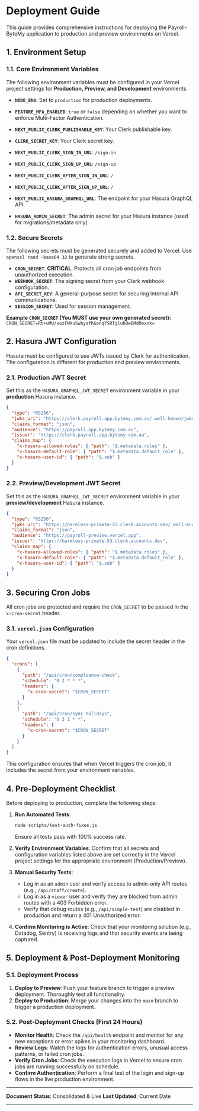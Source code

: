# Deployment Guide

This guide provides comprehensive instructions for deploying the Payroll-ByteMy application to production and preview environments on Vercel.

## 1. Environment Setup

### 1.1. Core Environment Variables

The following environment variables must be configured in your Vercel project settings for **Production, Preview, and Development** environments.

- **`NODE_ENV`**: Set to `production` for production deployments.
- **`FEATURE_MFA_ENABLED`**: `true` or `false` depending on whether you want to enforce Multi-Factor Authentication.

- **`NEXT_PUBLIC_CLERK_PUBLISHABLE_KEY`**: Your Clerk publishable key.
- **`CLERK_SECRET_KEY`**: Your Clerk secret key.
- **`NEXT_PUBLIC_CLERK_SIGN_IN_URL`**: `/sign-in`
- **`NEXT_PUBLIC_CLERK_SIGN_UP_URL`**: `/sign-up`
- **`NEXT_PUBLIC_CLERK_AFTER_SIGN_IN_URL`**: `/`
- **`NEXT_PUBLIC_CLERK_AFTER_SIGN_UP_URL`**: `/`

- **`NEXT_PUBLIC_HASURA_GRAPHQL_URL`**: The endpoint for your Hasura GraphQL API.
- **`HASURA_ADMIN_SECRET`**: The admin secret for your Hasura instance (used for migrations/metadata only).

### 1.2. Secure Secrets

The following secrets must be generated securely and added to Vercel. Use `openssl rand -base64 32` to generate strong secrets.

- **`CRON_SECRET`**: **CRITICAL**. Protects all cron job endpoints from unauthorized execution.
- **`WEBHOOK_SECRET`**: The signing secret from your Clerk webhook configuration.
- **`API_SECRET_KEY`**: A general-purpose secret for securing internal API communications.
- **`SESSION_SECRET`**: Used for session management.

**Example `CRON_SECRET` (You MUST use your own generated secret):**
`CRON_SECRET=Rt+uMU/vozFMXuSwbysfhGonq7SRTgluhOwEMdRexnk=`

## 2. Hasura JWT Configuration

Hasura must be configured to use JWTs issued by Clerk for authentication. The configuration is different for production and preview environments.

### 2.1. Production JWT Secret

Set this as the `HASURA_GRAPHQL_JWT_SECRET` environment variable in your **production** Hasura instance.

```json
{
  "type": "RS256",
  "jwks_uri": "https://clerk.payroll.app.bytemy.com.au/.well-known/jwks.json",
  "claims_format": "json",
  "audience": "https://payroll.app.bytemy.com.au",
  "issuer": "https://clerk.payroll.app.bytemy.com.au",
  "claims_map": {
    "x-hasura-allowed-roles": { "path": "$.metadata.roles" },
    "x-hasura-default-role": { "path": "$.metadata.default_role" },
    "x-hasura-user-id": { "path": "$.sub" }
  }
}
```

### 2.2. Preview/Development JWT Secret

Set this as the `HASURA_GRAPHQL_JWT_SECRET` environment variable in your **preview/development** Hasura instance.

```json
{
  "type": "RS256",
  "jwks_uri": "https://harmless-primate-53.clerk.accounts.dev/.well-known/jwks.json",
  "claims_format": "json",
  "audience": "https://payroll-preview.vercel.app",
  "issuer": "https://harmless-primate-53.clerk.accounts.dev",
  "claims_map": {
    "x-hasura-allowed-roles": { "path": "$.metadata.roles" },
    "x-hasura-default-role": { "path": "$.metadata.default_role" },
    "x-hasura-user-id": { "path": "$.sub" }
  }
}
```

## 3. Securing Cron Jobs

All cron jobs are protected and require the `CRON_SECRET` to be passed in the `x-cron-secret` header.

### 3.1. `vercel.json` Configuration

Your `vercel.json` file must be updated to include the secret header in the cron definitions.

```json
{
  "crons": [
    {
      "path": "/api/cron/compliance-check",
      "schedule": "0 2 * * *",
      "headers": {
        "x-cron-secret": "$CRON_SECRET"
      }
    },
    {
      "path": "/api/cron/sync-holidays",
      "schedule": "0 3 1 * *",
      "headers": {
        "x-cron-secret": "$CRON_SECRET"
      }
    }
  ]
}
```

This configuration ensures that when Vercel triggers the cron job, it includes the secret from your environment variables.

## 4. Pre-Deployment Checklist

Before deploying to production, complete the following steps:

1.  **Run Automated Tests**:

    ```bash
    node scripts/test-auth-fixes.js
    ```

    Ensure all tests pass with 100% success rate.

2.  **Verify Environment Variables**: Confirm that all secrets and configuration variables listed above are set correctly in the Vercel project settings for the appropriate environment (Production/Preview).

3.  **Manual Security Tests**:

    - Log in as an `admin` user and verify access to admin-only API routes (e.g., `/api/staff/create`).
    - Log in as a `viewer` user and verify they are blocked from admin routes with a 403 Forbidden error.
    - Verify that debug routes (e.g., `/api/simple-test`) are disabled in production and return a 401 Unauthorized error.

4.  **Confirm Monitoring is Active**: Check that your monitoring solution (e.g., Datadog, Sentry) is receiving logs and that security events are being captured.

## 5. Deployment & Post-Deployment Monitoring

### 5.1. Deployment Process

1.  **Deploy to Preview**: Push your feature branch to trigger a preview deployment. Thoroughly test all functionality.
2.  **Deploy to Production**: Merge your changes into the `main` branch to trigger a production deployment.

### 5.2. Post-Deployment Checks (First 24 Hours)

- **Monitor Health**: Check the `/api/health` endpoint and monitor for any new exceptions or error spikes in your monitoring dashboard.
- **Review Logs**: Watch the logs for authentication errors, unusual access patterns, or failed cron jobs.
- **Verify Cron Jobs**: Check the execution logs in Vercel to ensure cron jobs are running successfully on schedule.
- **Confirm Authentication**: Perform a final test of the login and sign-up flows in the live production environment.

---

**Document Status**: Consolidated & Live
**Last Updated**: Current Date

---
